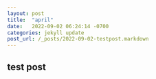 ```yaml
---
layout: post
title:  "april"
date:   2022-09-02 06:24:14 -0700
categories: jekyll update
post_url: /_posts/2022-09-02-testpost.markdown
---
```


## test post